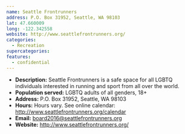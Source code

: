```yaml
---
name: Seattle Frontrunners
address: P.O. Box 31952, Seattle, WA 98103
lat: 47.660009
long: -122.342558
website: http://www.seattlefrontrunners.org/
categories:
  - Recreation
supercategories:
features:
  - confidential
---
```

- **Description:** Seattle Frontrunners is a safe space for all LGBTQ individuals interested in running and sport from all over the world.
- **Population served:** LGBTQ adults of all genders, 18+ 
- **Address:** P.O. Box 31952, Seattle, WA 98103
- **Hours:** Hours vary. See online calendar: <http://www.seattlefrontrunners.org/calendar>
- **Email:** board2016@seattlefrontrunners.org 
- **Website:** <http://www.seattlefrontrunners.org/>
